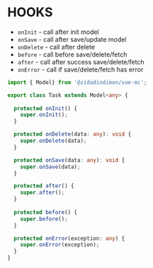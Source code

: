 # HOOKS

* `onInit` - call after init model 
* `onSave` - call after save/update model
* `onDelete` - call after delete
* `before` - call before save/delete/fetch
* `after` - call after success save/delete/fetch
* `onError` - call if save/delete/fetch has error

```typescript
import { Model} from '@zidadindimon/vue-mc';

export class Task extends Model<any> {
  
  protected onInit() {
    super.onInit();
  }

  protected onDelete(data: any): void {
    super.onDelete(data);
  }

  protected onSave(data: any): void {
    super.onSave(data);
  }

  protected after() {
    super.after();
  }
  
  protected before() {
    super.before();
  }

  protected onError(exception: any) {
    super.onError(exception);
  }
}
``` 
